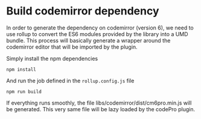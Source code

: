 # Build codemirror dependency

In order to generate the dependency on codemirror (version 6), we need to use rollup to convert the ES6 modules provided by the library into a UMD bundle. This process will basically generate a wrapper around the codemirror editor that will be imported by the plugin.

Simply install the npm dependencies

```
npm install
```

And run the job defined in the `rollup.config.js` file

```
npm run build
```

If everything runs smoothly, the file libs/codemirror/dist/cm6pro.min.js will be generated. This very same file will be lazy loaded by the codePro plugin.